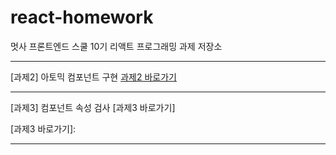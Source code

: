 # react-homework

멋사 프론트엔드 스쿨 10기 리액트 프로그래밍 과제 저장소

---

[과제2] 아토믹 컴포넌트 구현 [과제2 바로가기]

[과제2 바로가기]: https://github.com/hyoungsiyoung/react-homework/tree/main/06-react-component

---

[과제3] 컴포넌트 속성 검사 [과제3 바로가기]

[과제3 바로가기]: 

---
